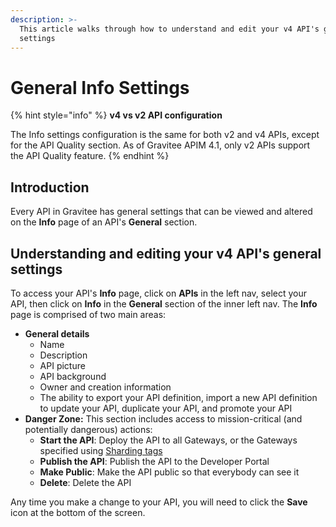 ```yaml
---
description: >-
  This article walks through how to understand and edit your v4 API's general
  settings
---
```


# General Info Settings

{% hint style="info" %}
**v4 vs v2 API configuration**

The Info settings configuration is the same for both v2 and v4 APIs, except for the API Quality section. As of Gravitee APIM 4.1, only v2 APIs support the API Quality feature.
{% endhint %}

## Introduction

Every API in Gravitee has general settings that can be viewed and altered on the **Info** page of an API's **General** section.

## Understanding and editing your v4 API's general settings

To access your API's **Info** page, click on **APIs** in the left nav, select your API, then click on **Info** in the **General** section of the inner left nav. The **Info** page is comprised of two main areas:

* **General details**
  * Name
  * Description
  * API picture
  * API background
  * Owner and creation information
  * The ability to export your API definition, import a new API definition to update your API, duplicate your API, and promote your API
* **Danger Zone:** This section includes access to mission-critical (and potentially dangerous) actions:
  * **Start the API**: Deploy the API to all Gateways, or the Gateways specified using [Sharding tags](../../../getting-started/configuration/apim-gateway/sharding-tags.md)
  * **Publish the API**: Publish the API to the Developer Portal
  * **Make Public**: Make the API public so that everybody can see it
  * **Delete**: Delete the API

Any time you make a change to your API, you will need to click the **Save** icon at the bottom of the screen.
